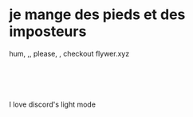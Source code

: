 <h1>je mange des pieds et des imposteurs</h1>
hum, ,, please, ,  checkout flywer.xyz<br><br><br><br><br><br>
I love discord's light mode
